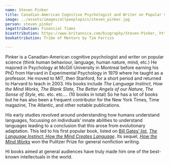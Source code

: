```yaml
---
name: Steven Pinker
title: Canadian-American Cognitive Psychologist and Writer on Popular Science
image: ../assets/images/allpeoplepics/steven_pinker.jpg
person: steven_pinker
imgattribution: Financial Times
bioattribution: https://www.britannica.com/biography/Steven-Pinker, https://psychology.fas.harvard.edu/people/steven-pinker 
bookattribution: Tribe of Mentors by Tim Ferriss

---
```


Pinker is a Canadian-American cognitive psychologist and writer on popular science (think human behaviour, language, human nature, mind, etc.) He majored in Psychology at McGill University in Montreal before earning his PhD from Harvard in Experimental Psychology in 1979 where he taught as a professor. He moved to MIT, then Stanford, for a short period and returned to Harvard to teach in 2003. His books include <i>The Language Instinct, How the Mind Works, The Blank Slate, The Better Angels of our Nature, The Sense of Style</i>, etc. etc. etc…. (10 books in total) So he has a lot of books but he has also been a frequent contributor for the New York Times, Time magazine, The Atlantic, and other notable publications. 

His early studies revolved around understanding how humans understand languages, focussing on individuals’ innate abilities to understand languages leading to a conclusion that this arose from evolutionary adaptation. This led to his first popular book, listed on <a href="https://www.wisebooks.io/entrepreneur/2018/08/02/bill-gates.html">Bill Gates’ list</a>, <i><a href="https://amzn.to/2PwIFfZ">The Language Instinct: How the Mind Creates Language</a></i>. Its sequel, <i><a href="https://amzn.to/2EeFffW">How the Mind Works</a></i> won the Pulitzer Prize for general nonfiction writing.

Hi books aimed at general audiences have truly made him one of the best-known intellectuals in the world. 







